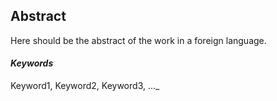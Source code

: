 ## Abstract

Here should be the abstract of the work in a foreign language.

#### _Keywords_ 

Keyword1, Keyword2, Keyword3, ..._


